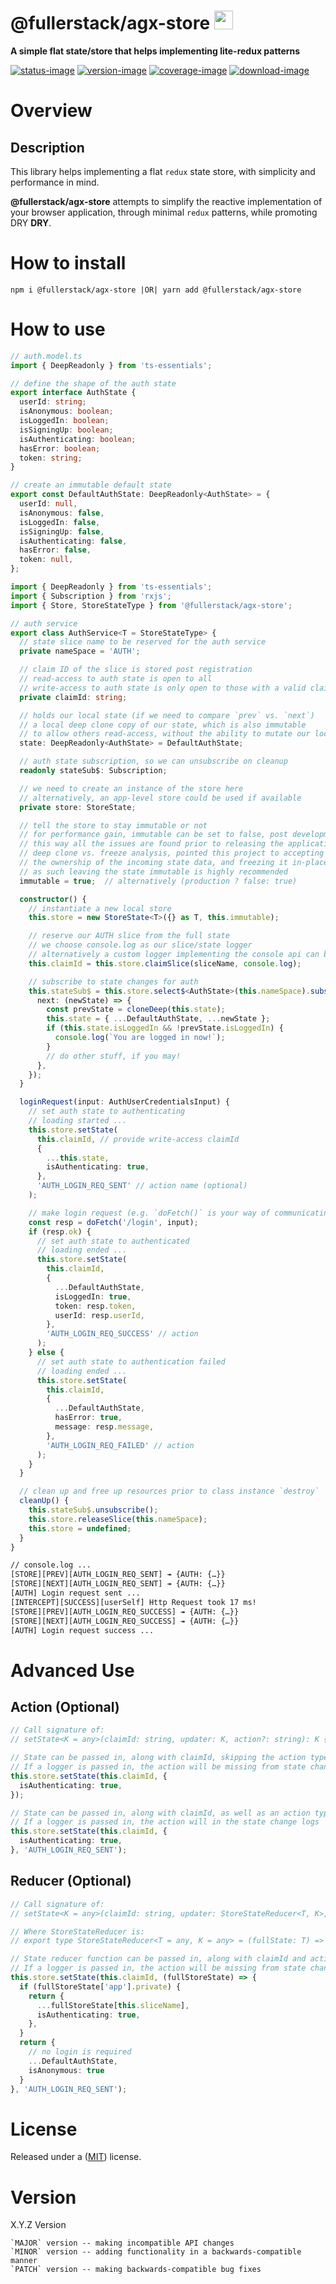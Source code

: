 # @fullerstack/agx-store <img style="margin-bottom: -6px" width="30" src="../../libs/agx-assets/src/lib/images/tech/fullerstack-x250.png">

**A simple flat state/store that helps implementing lite-redux patterns**

[![status-image]][status-link]
[![version-image]][version-link]
[![coverage-image]][coverage-link]
[![download-image]][download-link]

# Overview

## Description

This library helps implementing a flat `redux` state store, with simplicity and performance in mind.

**@fullerstack/agx-store** attempts to simplify the reactive implementation of your browser application, through minimal `redux` patterns, while promoting DRY **DRY**.

# How to install

    npm i @fullerstack/agx-store |OR| yarn add @fullerstack/agx-store

# How to use

```typescript
// auth.model.ts
import { DeepReadonly } from 'ts-essentials';

// define the shape of the auth state
export interface AuthState {
  userId: string;
  isAnonymous: boolean;
  isLoggedIn: boolean;
  isSigningUp: boolean;
  isAuthenticating: boolean;
  hasError: boolean;
  token: string;
}

// create an immutable default state
export const DefaultAuthState: DeepReadonly<AuthState> = {
  userId: null,
  isAnonymous: false,
  isLoggedIn: false,
  isSigningUp: false,
  isAuthenticating: false,
  hasError: false,
  token: null,
};
```

```typescript
import { DeepReadonly } from 'ts-essentials';
import { Subscription } from 'rxjs';
import { Store, StoreStateType } from '@fullerstack/agx-store';

// auth service
export class AuthService<T = StoreStateType> {
  // state slice name to be reserved for the auth service
  private nameSpace = 'AUTH';

  // claim ID of the slice is stored post registration
  // read-access to auth state is open to all
  // write-access to auth state is only open to those with a valid claimId
  private claimId: string;

  // holds our local state (if we need to compare `prev` vs. `next`)
  // a local deep clone copy of our state, which is also immutable
  // to allow others read-access, without the ability to mutate our local state
  state: DeepReadonly<AuthState> = DefaultAuthState;

  // auth state subscription, so we can unsubscribe on cleanup
  readonly stateSub$: Subscription;

  // we need to create an instance of the store here
  // alternatively, an app-level store could be used if available
  private store: StoreState;

  // tell the store to stay immutable or not
  // for performance gain, immutable can be set to false, post development.
  // this way all the issues are found prior to releasing the application
  // deep clone vs. freeze analysis, pointed this project to accepting
  // the ownership of the incoming state data, and freezing it in-place
  // as such leaving the state immutable is highly recommended
  immutable = true;  // alternatively (production ? false: true)

  constructor() {
    // instantiate a new local store
    this.store = new StoreState<T>({} as T, this.immutable);

    // reserve our AUTH slice from the full state
    // we choose console.log as our slice/state logger
    // alternatively a custom logger implementing the console api can be chosen
    this.claimId = this.store.claimSlice(sliceName, console.log);

    // subscribe to state changes for auth
    this.stateSub$ = this.store.select$<AuthState>(this.nameSpace).subscribe({
      next: (newState) => {
        const prevState = cloneDeep(this.state);
        this.state = { ...DefaultAuthState, ...newState };
        if (this.state.isLoggedIn && !prevState.isLoggedIn) {
          console.log(`You are logged in now!`);
        }
        // do other stuff, if you may!
      },
    });
  }

  loginRequest(input: AuthUserCredentialsInput) {
    // set auth state to authenticating
    // loading started ...
    this.store.setState(
      this.claimId, // provide write-access claimId
      {
        ...this.state,
        isAuthenticating: true,
      },
      'AUTH_LOGIN_REQ_SENT' // action name (optional)
    );

    // make login request (e.g. `doFetch()` is your way of communicating with your server)
    const resp = doFetch('/login', input);
    if (resp.ok) {
      // set auth state to authenticated
      // loading ended ...
      this.store.setState(
        this.claimId,
        {
          ...DefaultAuthState,
          isLoggedIn: true,
          token: resp.token,
          userId: resp.userId,
        },
        'AUTH_LOGIN_REQ_SUCCESS' // action
      );
    } else {
      // set auth state to authentication failed
      // loading ended ...
      this.store.setState(
        this.claimId,
        {
          ...DefaultAuthState,
          hasError: true,
          message: resp.message,
        },
        'AUTH_LOGIN_REQ_FAILED' // action
      );
    }
  }

  // clean up and free up resources prior to class instance `destroy`
  cleanUp() {
    this.stateSub$.unsubscribe();
    this.store.releaseSlice(this.nameSpace);
    this.store = undefined;
  }
}
```

```txt
// console.log ...
[STORE][PREV][AUTH_LOGIN_REQ_SENT] ↠ {AUTH: {…}}
[STORE][NEXT][AUTH_LOGIN_REQ_SENT] ↠ {AUTH: {…}}
[AUTH] Login request sent ...
[INTERCEPT][SUCCESS][userSelf] Http Request took 17 ms!
[STORE][PREV][AUTH_LOGIN_REQ_SUCCESS] ↠ {AUTH: {…}}
[STORE][NEXT][AUTH_LOGIN_REQ_SUCCESS] ↠ {AUTH: {…}}
[AUTH] Login request success ...
```

# Advanced Use

## Action (Optional)

```typescript
// Call signature of:
// setState<K = any>(claimId: string, updater: K, action?: string): K {}

// State can be passed in, along with claimId, skipping the action type
// If a logger is passed in, the action will be missing from state change logs
this.store.setState(this.claimId, {
  isAuthenticating: true,
});

// State can be passed in, along with claimId, as well as an action type
// If a logger is passed in, the action will in the state change logs
this.store.setState(this.claimId, {
  isAuthenticating: true,
}, 'AUTH_LOGIN_REQ_SENT');
```

## Reducer (Optional)

```typescript
// Call signature of:
// setState<K = any>(claimId: string, updater: StoreStateReducer<T, K>, action?: string): K;

// Where StoreStateReducer is:
// export type StoreStateReducer<T = any, K = any> = (fullState: T) => K;

// State reducer function can be passed in, along with claimId and action type
// If a logger is passed in, the action will be missing from state change logs
this.store.setState(this.claimId, (fullStoreState) => {
  if (fullStoreState['app'].private) {
    return {
      ...fullStoreState[this.sliceName],
      isAuthenticating: true,
    },
  }
  return {
    // no login is required
    ...DefaultAuthState,
    isAnonymous: true
  }
}, 'AUTH_LOGIN_REQ_SENT');

```

# License

Released under a ([MIT](https://raw.githubusercontent.com/neekware/fullerstack/main/LICENSE)) license.

# Version

X.Y.Z Version

    `MAJOR` version -- making incompatible API changes
    `MINOR` version -- adding functionality in a backwards-compatible manner
    `PATCH` version -- making backwards-compatible bug fixes

[status-image]: https://github.com/neekware/fullerstack/actions/workflows/ci.yml/badge.svg
[status-link]: https://github.com/neekware/fullerstack/actions/workflows/ci.yml
[version-image]: https://img.shields.io/npm/v/@fullerstack/agx-store.svg
[version-link]: https://www.npmjs.com/package/@fullerstack/agx-store
[coverage-image]: https://coveralls.io/repos/neekware/fullerstack/badge.svg
[coverage-link]: https://coveralls.io/r/neekware/fullerstack
[download-image]: https://img.shields.io/npm/dm/@fullerstack/agx-store.svg
[download-link]: https://www.npmjs.com/package/@fullerstack/agx-store
